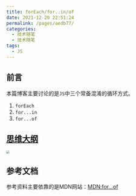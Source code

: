 ```yaml
---
title: forEach/for..in/of
date: 2021-12-20 22:51:24
permalink: /pages/aedb77/
categories:
  - 技术随笔
  - 技术随笔
tags:
  - JS
---
```


## 前言

本篇博客主要讨论的是`JS`中三个常备混淆的循环方式。
1. `forEach`
2. `for...in`
3. `for...of`



## [思维大纲](https://www.mubucm.com/doc/pNONSlQSuc)

<img src="https://wjs-tik.oss-cn-shanghai.aliyuncs.com/image-20211220224436839.png" style="zoom: 50%;" />



## 参考文档

参考资料主要依靠的是MDN网站：[MDN:for...of](https://developer.mozilla.org/zh-CN/docs/Web/JavaScript/Reference/Statements/for...of)
